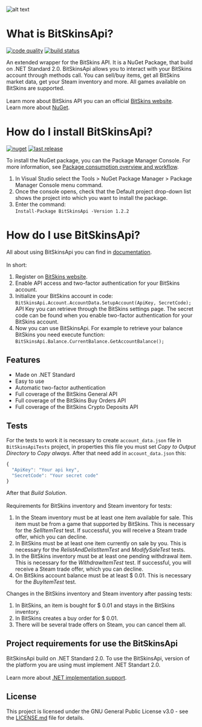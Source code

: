 ![alt text](https://user-images.githubusercontent.com/48892069/58495142-65303a80-817f-11e9-839d-fdaa362bd3a7.jpg "BitSkins Logo")

# What is BitSkinsApi?

[![code quality](https://api.codacy.com/project/badge/Grade/3f24aba6cce349a9b4813791f831f2a7)](https://www.codacy.com/app/Captious99/BitSkinsApi?utm_source=github.com&amp;utm_medium=referral&amp;utm_content=Captious99/BitSkinsApi&amp;utm_campaign=Badge_Grade)
[![build status](https://travis-ci.com/Captious99/BitSkinsApi.svg?branch=master)](https://travis-ci.com/Captious99/BitSkinsApi)

An extended wrapper for the BitSkins API. It is a NuGet Package, that build on .NET Standard 2.0. BitSkinsApi allows you to interact with your BitSkins account through methods call. You can sell/buy items, get all BitSkins market data, get your Steam inventory and more. All games available on BitSkins are supported.
\
\
Learn more about BitSkins API you can an official [BitSkins website](https://bitskins.com/api).
\
Learn more about [NuGet](https://www.nuget.org).

# How do I install BitSkinsApi?

[![nuget](https://img.shields.io/nuget/v/BitSkinsApi.svg?color=blue)](https://www.nuget.org/packages/BitSkinsApi/)
[![last release](https://img.shields.io/github/release-date/Captious99/BitSkinsApi.svg?color=blue&label=last%20release)](https://www.nuget.org/packages/BitSkinsApi/)

To install the NuGet package, you can the Package Manager Console. For more information, see [Package consumption overview and workflow](https://docs.microsoft.com/en-us/nuget/consume-packages/overview-and-workflow).
1. In Visual Studio select the Tools > NuGet Package Manager > Package Manager Console menu command.
2. Once the console opens, check that the Default project drop-down list shows the project into which you want to install the package.
3. Enter the command:
\
```Install-Package BitSkinsApi -Version 1.2.2```

# How do I use BitSkinsApi?
All about using BitSkinsApi you can find in [documentation](https://github.com/Captious99/BitSkinsApi/blob/master/docs/index.md).
\
\
In short:
1. Register on [BitSkins website](https://bitskins.com).
2. Enable API access and two-factor authentication for your BitSkins account.
3. Initialize your BitSkins account in code:
\
```BitSkinsApi.Account.AccountData.SetupAccount(ApiKey, SecretCode);```
\
API Key you can retrieve through the BitSkins settings page. The secret code can be found when you enable two-factor authentication for your BitSkins account.
4. Now you can use BitSkinsApi. For example to retrieve your balance BitSkins you need execute function:
\
```BitSkinsApi.Balance.CurrentBalance.GetAccountBalance();```

## Features
* Made on .NET Standard
* Easy to use
* Automatic two-factor authentication
* Full coverage of the BitSkins General API
* Full coverage of the BitSkins Buy Orders API
* Full coverage of the BitSkins Crypto Deposits API

## Tests
For the tests to work it is necessary to create ```account_data.json``` file in ```BitSkinsApiTests``` project, in properties this file you must set _Copy to Output Directory_ to _Copy always_. After that need add in ```account_data.json``` this:
```js
{
  "ApiKey": "Your api key",
  "SecretCode": "Your secret code"
}
```
After that _Build Solution_.
\
\
Requirements for BitSkins inventory and Steam inventory for tests:
1. In the Steam inventory must be at least one item available for sale. This item must be from a game that supported by BitSkins. This is necessary for the _SellItemTest_ test. If successful, you will receive a Steam trade offer, which you can decline.
2. In BitSkins must be at least one item currently on sale by you. This is necessary for the _RelistAndDelistItemTest_ and _ModifySaleTest_ tests.
3. In the BitSkins inventory must be at least one pending withdrawal item. This is necessary for the _WithdrawItemTest_ test. If successful, you will receive a Steam trade offer, which you can decline.
4. On BitSkins account balance must be at least $ 0.01. This is necessary for the _BuyItemTest_ test.

Changes in the BitSkins inventory and Steam inventory after passing tests:
1. In BitSkins, an item is bought for $ 0.01 and stays in the BitSkins inventory.
2. In BitSkins creates a buy order for $ 0.01.
3. There will be several trade offers on Steam, you can cancel them all.

## Project requirements for use the BitSkinsApi
BitSkinsApi build on .NET Standard 2.0. To use the BitSkinsApi, version of the platform you are using must implement .NET Standart 2.0.
\
\
Learn more about [.NET implementation support](https://docs.microsoft.com/en-us/dotnet/standard/net-standard#net-implementation-support).

## License
This project is licensed under the GNU General Public License v3.0 - see the [LICENSE.md](https://github.com/Captious99/BitSkinsApi/blob/master/LICENSE.md) file for details.
